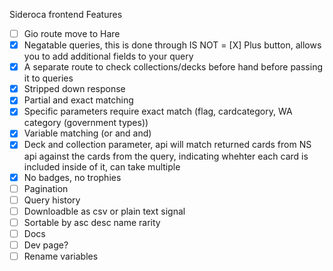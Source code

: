 Sideroca frontend Features

- [ ] Gio route move to Hare
- [X] Negatable queries, this is done through IS NOT
= [X] Plus button, allows you to add additional fields to your query
- [X] A separate route to check collections/decks before hand before passing it to queries
- [X] Stripped down response
- [X] Partial and exact matching
- [X] Specific parameters require exact match (flag, cardcategory, WA category (government types))
- [X] Variable matching (or and and)
- [X] Deck and collection parameter, api will match returned cards from NS api against the cards from the query, indicating whehter each card is included inside of it, can take multiple
- [X] No badges, no trophies
- [ ] Pagination
- [ ] Query history
- [ ] Downloadble as csv or plain text signal
- [ ] Sortable by asc desc name rarity
- [ ] Docs
- [ ] Dev page?
- [ ] Rename variables